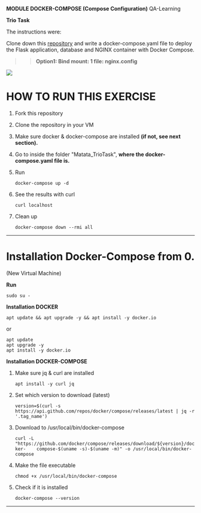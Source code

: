 **MODULE DOCKER-COMPOSE (Compose Configuration)**
QA-Learning

**Trio Task**

The instructions were: 

Clone down this [repository](https://gitlab.com/qacdevops/trio-task) and write a docker-compose.yaml file to deploy the Flask application, database and NGINX container with Docker Compose.

> >  **Option1: Bind mount:   1 file: nginx.config**

![](https://trello-attachments.s3.amazonaws.com/60282250a94b5e6ea9ecb302/602830f1c20ac22a90891451/ecb8c893477319c28ace5b9d066f9b7b/B_Nginx_ok.png)



# HOW TO RUN THIS EXERCISE 

1. Fork this repository 
2. Clone the repository in your VM 
3. Make sure docker & docker-compose are installed **(if not, see next section).**  
3. Go to inside the folder "Matata_TrioTask", **where the docker-compose.yaml file is.** 
4. Run 

	`docker-compose up -d`
5. See the results with curl  

	`curl localhost`

6. Clean up 

	`docker-compose down --rmi all`


---

# **Installation Docker-Compose from 0.**

(New Virtual Machine) 

**Run**

`sudo su - `

**Installation DOCKER**

`apt update && apt upgrade -y && apt install -y docker.io  `

or 

`apt update`  
`apt upgrade -y`  
`apt install -y docker.io`

**Installation DOCKER-COMPOSE**

1. Make sure jq & curl are installed

	`apt install -y curl jq`

2. Set which version to download (latest)

	`version=$(curl -s https://api.github.com/repos/docker/compose/releases/latest | jq -r 	'.tag_name')`

3.  Download to /usr/local/bin/docker-compose

	`curl -L "https://github.com/docker/compose/releases/download/${version}/docker-	compose-$(uname -s)-$(uname -m)" -o /usr/local/bin/docker-compose
`
4. Make the file executable

	`chmod +x /usr/local/bin/docker-compose`


5. Check if it is installed 
	
	`docker-compose --version`
	
----
